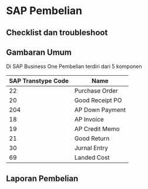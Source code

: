 # SAP Pembelian  
## Checklist dan troubleshoot


## Gambaran Umum

Di SAP Business One Pembelian terdiri dari 5 komponen

|SAP Transtype Code | Name |
| ------ | ------|
| 22 | Purchase Order|
| 20 | Good Receipt PO|
| 204 | AP Down Payment|
| 18 | AP Invoice|
| 19 | AP Credit Memo|
| 21 | Good Return|
| 30 | Jurnal Entry|
| 69 | Landed Cost|


## Laporan Pembelian 


<!--stackedit_data:
eyJoaXN0b3J5IjpbMTExMDk0NDc1LC0xMDg1MTUxNjMxLC0xNj
kyMDg1NTMzXX0=
-->